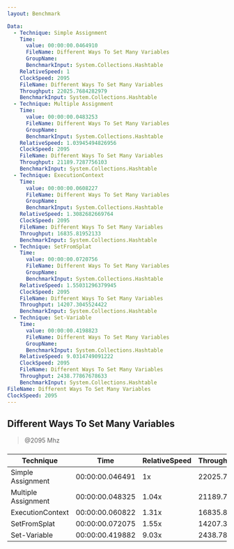 ```yaml
---
layout: Benchmark

Data: 
  - Technique: Simple Assignment
    Time: 
      value: 00:00:00.0464910
      FileName: Different Ways To Set Many Variables
      GroupName: 
      BenchmarkInput: System.Collections.Hashtable
    RelativeSpeed: 1
    ClockSpeed: 2095
    FileName: Different Ways To Set Many Variables
    Throughput: 22025.7684282979
    BenchmarkInput: System.Collections.Hashtable
  - Technique: Multiple Assignment
    Time: 
      value: 00:00:00.0483253
      FileName: Different Ways To Set Many Variables
      GroupName: 
      BenchmarkInput: System.Collections.Hashtable
    RelativeSpeed: 1.03945494826956
    ClockSpeed: 2095
    FileName: Different Ways To Set Many Variables
    Throughput: 21189.7287756103
    BenchmarkInput: System.Collections.Hashtable
  - Technique: ExecutionContext
    Time: 
      value: 00:00:00.0608227
      FileName: Different Ways To Set Many Variables
      GroupName: 
      BenchmarkInput: System.Collections.Hashtable
    RelativeSpeed: 1.3082682669764
    ClockSpeed: 2095
    FileName: Different Ways To Set Many Variables
    Throughput: 16835.81952133
    BenchmarkInput: System.Collections.Hashtable
  - Technique: SetFromSplat
    Time: 
      value: 00:00:00.0720756
      FileName: Different Ways To Set Many Variables
      GroupName: 
      BenchmarkInput: System.Collections.Hashtable
    RelativeSpeed: 1.55031296379945
    ClockSpeed: 2095
    FileName: Different Ways To Set Many Variables
    Throughput: 14207.3045524422
    BenchmarkInput: System.Collections.Hashtable
  - Technique: Set-Variable
    Time: 
      value: 00:00:00.4198823
      FileName: Different Ways To Set Many Variables
      GroupName: 
      BenchmarkInput: System.Collections.Hashtable
    RelativeSpeed: 9.0314749091222
    ClockSpeed: 2095
    FileName: Different Ways To Set Many Variables
    Throughput: 2438.77867678633
    BenchmarkInput: System.Collections.Hashtable
FileName: Different Ways To Set Many Variables
ClockSpeed: 2095
---
```

Different Ways To Set Many Variables
------------------------------------
> @2095 Mhz


### 


|Technique          |Time           |RelativeSpeed|Throughput|
|-------------------|---------------|-------------|----------|
|Simple Assignment  |00:00:00.046491|1x           |22025.77/s|
|Multiple Assignment|00:00:00.048325|1.04x        |21189.73/s|
|ExecutionContext   |00:00:00.060822|1.31x        |16835.82/s|
|SetFromSplat       |00:00:00.072075|1.55x        |14207.3/s |
|Set-Variable       |00:00:00.419882|9.03x        |2438.78/s |
